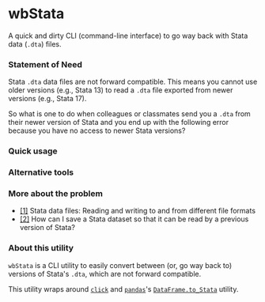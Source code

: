 # wbStata

A quick and dirty CLI (command-line interface) to go way back with Stata data (`.dta`) files.

### Statement of Need

Stata `.dta` data files are not forward compatible. 
This means you cannot use older versions (e.g., Stata 13) to read a `.dta` file exported from newer versions (e.g., Stata 17).

So what is one to do when colleagues or classmates send you a `.dta` from their newer version of Stata and you end up with the following error because you have no access to newer Stata versions?

### Quick usage


### Alternative tools

### More about the problem
* [[1]](https://www3.nd.edu/~rwilliam/stats/stataconversions.html) Stata data files: Reading and writing to and from different file formats
* [[2]](https://www.stata.com/support/faqs/data-management/save-for-previous-version/) How can I save a Stata dataset so that it can be read by a previous version of Stata?


### About this utility
`wbStata` is a CLI utility to easily convert between (or, go way back to) versions of Stata's `.dta`, which are not forward compatible. 

This utility wraps around [`click`](https://click.palletsprojects.com/) and [`pandas`](https://github.com/pandas-dev/pandas)'s [`DataFrame.to_Stata`](https://pandas.pydata.org/docs/reference/api/pandas.DataFrame.to_stata.html) utility.
